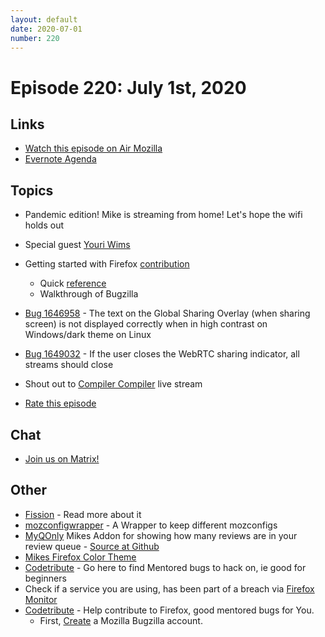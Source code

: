 ```yaml
---
layout: default
date: 2020-07-01
number: 220
---
```


# Episode 220: July 1st, 2020

## Links
* [Watch this episode on Air Mozilla](https://air.mozilla.org/event-redirect/408806/)
* [Evernote Agenda](https://www.evernote.com/shard/s434/client/snv?noteGuid=72f43c7e-46ab-4205-8089-41d053a7e564&noteKey=2dd53e1f970c4ddf&sn=https%3A%2F%2Fwww.evernote.com%2Fshard%2Fs434%2Fsh%2F72f43c7e-46ab-4205-8089-41d053a7e564%2F2dd53e1f970c4ddf&title=July%2B1st%252C%2B2020%2B-%2BEpisode%2B220)

## Topics
* Pandemic edition! Mike is streaming from home! Let's hope the wifi holds out
* Special guest [Youri Wims](https://twitter.com/_yourijwims_)
* Getting started with Firefox [contribution](https://developer.mozilla.org/en-US/docs/Mozilla/Developer_guide/Introduction)
  - Quick [reference](https://firefox-source-docs.mozilla.org/contributing/contribution_quickref.html)
  - Walkthrough of Bugzilla
* [Bug 1646958](https://bugzilla.mozilla.org/show_bug.cgi?id=1646958) - The text on the Global Sharing Overlay (when sharing screen) is not displayed correctly when in high contrast on Windows/dark theme on Linux 
* [Bug 1649032](https://bugzilla.mozilla.org/show_bug.cgi?id=1649032) - If the user closes the WebRTC sharing indicator, all streams should close
* Shout out to [Compiler Compiler](https://www.twitch.tv/codehag) live stream

* [Rate this episode](https://forms.gle/7ENMNpmwejkNdVkUA)

## Chat
* [Join us on Matrix!](https://matrix.to/#/!enWuAmKDOEEPYejXRk:mozilla.org?via=mozilla.org&via=raim.ist)

## Other
* [Fission](https://firefox-source-docs.mozilla.org/dom/dom/Fission.html) - Read more about it
* [mozconfigwrapper](https://github.com/ahal/mozconfigwrapper) - A Wrapper to keep different mozconfigs
* [MyQOnly](https://addons.mozilla.org/en-US/firefox/addon/myqonly/) Mikes Addon for showing how many reviews are in your review queue - [Source at Github](https://github.com/mikeconley/myqonly)
* [Mikes Firefox Color Theme](https://addons.mozilla.org/en-US/firefox/addon/electricbluegaloo/)
* [Codetribute](https://codetribute.mozilla.org/) - Go here to find Mentored bugs to hack on, ie good for beginners
* Check if a service you are using, has been part of a breach via [Firefox Monitor](https://monitor.firefox.com/breaches)
* [Codetribute](https://codetribute.mozilla.org/) - Help contribute to Firefox, good mentored bugs for You.
  - First, [Create](https://bugzilla.mozilla.org/createaccount.cgi) a Mozilla Bugzilla account.

